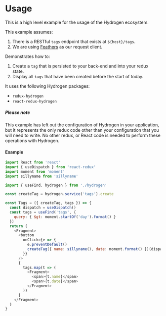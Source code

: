 # Usage

This is a high level example for the usage of the Hydrogen ecosystem.

This example assumes:

1. There is a RESTful `tags` endpoint that exists at `${host}/tags`.
2. We are using [Feathers](https://github.com/feathersjs-ecosystem/client) as our request client.

Demonstrates how to:

1. Create a `tag` that is persisted to your back-end and into your redux state.
2. Display all `tags` that have been created before the start of today.

It uses the following Hydrogen packages:

* `redux-hydrogen`
* `react-redux-hydrogen`

##### Please note

This example has left out the configuration of Hydrogen in your application, but it represents the only redux code other than your configuration that you will need to write. No other redux, or React code is needed to perform these operations with Hydrogen.

#### Example

```js
import React from 'react'
import { useDispatch } from 'react-redux'
import moment from 'moment'
import sillyname from 'sillyname'

import { useFind, hydrogen } from './hydrogen'

const createTag = hydrogen.service('tags').create

const Tags = ({ createTag, tags }) => {
  const dispatch = useDispatch()
  const tags = useFind('tags', {
    query: { $gt: moment.startOf('day').format() }
  })
  return (
    <Fragment>
      <button
        onClick={e => {
          e.preventDefault()
          createTag({ name: sillyname(), date: moment.format() })(dispatch)
        }}
      />
      {
        tags.map(t => (
          <Fragment>
            <span>{t.name}</span>
            <span>{t.date}</span>
          </Fragment>
        ))
      }
    </Fragment>
  )
}
```
